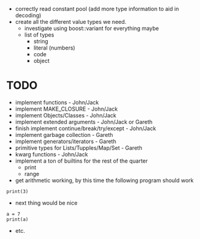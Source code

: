 
 - correctly read constant pool (add more type information to aid in decoding)
 - create all the different value types we need.
    - investigate using boost::variant for everything maybe
    - list of types
        - string
        - literal (numbers)
        - code
        - object

# TODO
 - implement functions - John/Jack
 - implement MAKE_CLOSURE - John/Jack
 - implement Objects/Classes - John/Jack
 - implement extended arguments - John/Jack or Gareth
 - finish implement continue/break/try/except - John/Jack
 - implement garbage collection - Gareth
 - implement generators/iterators - Gareth
 - primitive types for Lists/Tupples/Map/Set - Gareth
 - kwarg functions - John/Jack
 - implement a ton of builtins for the rest of the quarter
    - print 
    - range
 - get arithmetic working, by this time the following program should work
```
print(3)
```
 - next thing would be nice
```
a = 7
print(a)
```
 - etc.